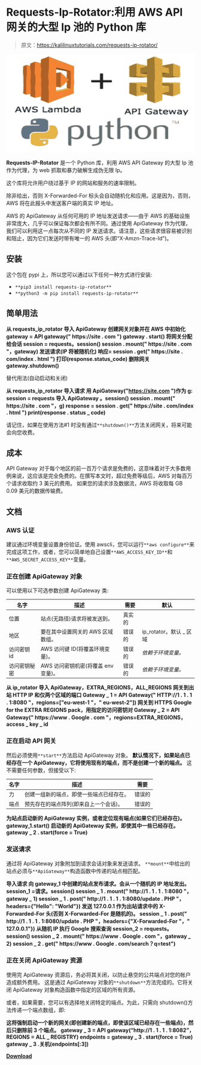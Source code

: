 # Requests-Ip-Rotator:利用 AWS API 网关的大型 Ip 池的 Python 库

> 原文：<https://kalilinuxtutorials.com/requests-ip-rotator/>

[![](img//e61257f1ffe49c3e57f06dc8b03e07e7.png)](https://blogger.googleusercontent.com/img/b/R29vZ2xl/AVvXsEhxuthQ-5QLBUrr4T1DrgTg_mlYJMtDIO8BTCusIf8yeRvKwuShC_cd_1T9ZfKAAls-OFucBsZksiIa-zKf6qCq3N79jTPXTDiZdYuB4vdanfPm_lR9CBNuM5vuU7ONeYTnRU0CF1dRzxJRPnPPe4pUFgNWL2Isq3az2Hv_cnReompSCFRmbU9JkzzK/s728/realpython.comaws-lambda-api-gateway-py-d4698aecd8e4fd0672ad452d2c426773d03106c1.png.png)

**Requests-IP-Rotator** 是一个 Python 库，利用 AWS API Gateway 的大型 Ip 池作为代理，为 web 抓取和暴力破解生成伪无限 Ip。

这个库将允许用户绕过基于 IP 的网站和服务的速率限制。

除非给出，否则 X-Forwarded-For 标头会自动随机化和应用。这是因为，否则，AWS 将在此报头中发送客户端的真实 IP 地址。

AWS 的 ApiGateway 从任何可用的 IP 地址发送请求——由于 AWS 的基础设施非常庞大，几乎可以保证每次都会有所不同。通过使用 ApiGateway 作为代理，我们可以利用这一点每次从不同的 IP 发送请求。请注意，这些请求很容易被识别和阻止，因为它们发送时带有唯一的 AWS 头(即“X-Amzn-Trace-Id”)。

## 安装

这个包在 pypi 上，所以您可以通过以下任何一种方式进行安装:

*   `**pip3 install requests-ip-rotator**`
*   `**python3 -m pip install requests-ip-rotator**`

## 简单用法

**从 requests_ip_rotator 导入 ApiGateway
创建网关对象并在 AWS 中初始化
gateway = API gateway(" https://site . com ")
gateway . start()
将网关分配给会话
session = requests。session()
session . mount(" https://site . com "，gateway)
发送请求(IP 将被随机化)
响应= session . get(" https://site . com/index . html ")
打印(response.status_code)
删除网关
gateway.shutdown()**

替代用法(自动启动和关闭)

**从 requests_ip_rotator 导入请求
用 ApiGateway("https://site.com ")作为 g:
session = requests 导入 ApiGateway
。session()
session . mount(" https://site . com "，g)
response = session . get(" https://site . com/index . html ")
print(response . status _ code)**

请记住，如果在使用方法#1 时没有通过`**shutdown()**`方法关闭网关，将来可能会向您收费。

## 成本

API Gateway 对于每个地区的前一百万个请求是免费的，这意味着对于大多数用例来说，这应该是完全免费的。在撰写本文时，超过免费等级后，AWS 对每百万个请求收取约 3 美元的费用。
如果您的请求涉及数据流，AWS 将收取每 GB 0.09 美元的数据传输费。

## 文档

### AWS 认证

建议通过环境变量设置身份验证。使用 awscli，您可以运行`**aws configure**`来完成这项工作，或者，您可以简单地自己设置`**AWS_ACCESS_KEY_ID**`和`**AWS_SECRET_ACCESS_KEY**`变量。

### 正在创建 ApiGateway 对象

可以使用以下可选参数创建 ApiGateway 类:

| 名字 | 描述 | 需要 | 默认 |
| --- | --- | --- | --- |
| 位置 | 站点(无路径)请求将被发送到。 | 真实的 |  |
| 地区 | 要在其中设置网关的 AWS 区域数组。 | 错误的 | ip_rotator。默认 _ 区域 |
| 访问密钥 id | AWS 访问键 ID(将覆盖环境变量)。 | 错误的 | *依赖于环境变量。* |
| 访问密钥秘密 | AWS 访问密钥机密(将覆盖 env 变量)。 | 错误的 | *依赖于环境变量。* |

**从 ip_rotator 导入 ApiGateway，EXTRA_REGIONS，ALL_REGIONS
网关到出站 HTTP IP 和仅两个区域的端口
Gateway _ 1 = API Gateway(" HTTP://1 . 1 . 1 . 1:8080 "，regions=["eu-west-1 "，" eu-west-2"])
网关到 HTTPS Google for the EXTRA REGIONS pack，用指定的访问密钥对
Gateway _ 2 = API Gateway(" https://www . Google . com "，regions=EXTRA_REGIONS，access _ key _ id**

### 正在启动 API 网关

然后必须使用`**start**`方法启动 ApiGateway 对象。
**默认情况下，如果站点已经存在一个 ApiGateway，它将使用现有的端点，而不是创建一个新的端点。**
这不需要任何参数，但接受以下:

| 名字 | 描述 | 需要 |
| --- | --- | --- |
| 力 | 创建一组新的端点，即使一些端点已经存在。 | 错误的 |
| 端点 | 预先存在的端点阵列(即来自上一个会话)。 | 错误的 |

**为站点启动新的 ApiGateway 实例，或者定位现有端点(如果它们已经存在)。
gateway_1.start()
启动新的 ApiGateway 实例，即使其中一些已经存在。
gateway _ 2 . start(force = True)**

### 发送请求

通过将 ApiGateway 对象附加到请求会话对象来发送请求。
`**mount**`中给出的站点必须与`**ApiGateway**`构造函数中传递的站点相匹配。

**导入请求
向 gateway_1 中创建的站点发布请求。会从一个随机的 IP 地址发出。
session_1 =请求。session()
session _ 1 . mount(" http://1 . 1 . 1 . 1:8080 "，gateway _ 1)
session _ 1 . post(" http://1 . 1 . 1 . 1:8080/update . PHP "，headers={"Hello": "World"})
发送 127.0.0.1 作为出站请求中的 X-Forwarded-For 头(否则 X-Forwarded-For 是随机的)。
session _ 1 . post(" http://1 . 1 . 1 . 1:8080/update . PHP "，headers={"X-Forwarded-For "，" 127.0.0.1"})
从随机 IP 执行 Google 搜索查询
session_2 = requests。session()
session _ 2 . mount(" https://www . Google . com "，gateway _ 2)
session _ 2 . get(" https://www . Google . com/search？q=test")**

### 正在关闭 ApiGateway 资源

使用完 ApiGateway 资源后，务必将其关闭，以防止悬空的公共端点对您的帐户造成额外费用。
这是通过 ApiGateway 对象的`**shutdown**`方法完成的。它将关闭 ApiGateway 对象构造函数中指定的区域的所有资源。

或者，如果需要，您可以有选择地关闭特定的端点。为此，只需向 shutdown()方法传递一个端点数组，即:

**这将强制启动一个新的网关(即创建新的端点，即使该区域已经存在一些端点)，然后只删除前 3 个端点。**
**gateway _ 3 = API gateway(“http://1 . 1 . 1 . 1:8082”，REGIONS = ALL _ REGISTRY)
endpoints = gateway _ 3 . start(force = True)
gateway _ 3 .关机(endpoints[:3])**

[**Download**](https://github.com/Ge0rg3/requests-ip-rotator)
